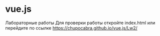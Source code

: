 # vue.js
Лабораторные работы
Для проверки работы откройте index.html или перейдите по ссылке https://chupocabra.github.io/vue.js/Lw2/

